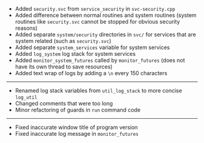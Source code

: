- Added `security.svc` from `service_security` in `svc-security.cpp`
- Added difference between normal routines and system routines (system routines like `security.svc` cannot be stopped for obvious security reasons)
- Added separate `system/security` directories in `svc/` for services that are system related (such as `security.svc`)
- Added separate `system_services` variable for system services
- Added `log_system` log stack for system services
- Added `monitor_system_futures` called by `monitor_futures` (does not have its own thread to save resources)
- Added text wrap of logs by adding a `\n` every 150 characters

---
- Renamed log stack variables from `util_log_stack` to more concise `log_util`
- Changed comments that were too long
- Minor refactoring of guards in `run` command code

---
- Fixed inaccurate window title of program version
- Fixed inaccurate log message in `monitor_futures`
